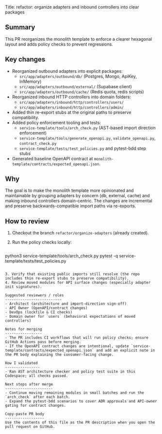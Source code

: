 Title: refactor: organize adapters and inbound controllers into clear packages

Summary
-------
This PR reorganizes the monolith template to enforce a clearer hexagonal layout and adds policy checks to prevent regressions.

Key changes
-----------
- Reorganized outbound adapters into explicit packages:
  - `src/app/adapters/outbound/db/` (Postgres, Mongo, ApiKey, InMemory)
  - `src/app/adapters/outbound/external/` (Supabase client)
  - `src/app/adapters/outbound/cache/` (Redis quota, redis scripts)
- Reorganized inbound HTTP controllers into domain folders:
  - `src/app/adapters/inbound/http/controllers/users/`
  - `src/app/adapters/inbound/http/controllers/admin/`
- Added thin re-export stubs at the original paths to preserve compatibility.
- Added policy enforcement tooling and tests:
  - `service-template/tools/arch_check.py` (AST-based import direction enforcement)
  - `service-template/tools/generate_openapi.py`, `validate_openapi.py`, `contract_check.py`
  - `service-template/tests/test_policies.py` and pytest-bdd step stubs
- Generated baseline OpenAPI contract at `monolith-template/contracts/expected_openapi.json`.

Why
---
The goal is to make the monolith template more opinionated and maintainable by grouping adapters by concern (db, external, cache) and making inbound controllers domain-centric. The changes are incremental and preserve backwards-compatible import paths via re-exports.

How to review
-------------
1. Checkout the branch `refactor/organize-adapters` (already created).
2. Run the policy checks locally:

   ```bash
  python3 service-template/tools/arch_check.py
  pytest -q service-template/tests/test_policies.py
   ```

3. Verify that existing public imports still resolve (the repo includes thin re-export stubs to preserve compatibility).
4. Review moved modules for API surface changes (especially adapter init signatures).

Suggested reviewers / roles
--------------------------
- Architect (architecture and import-direction sign-off)
- API Owner (OpenAPI/contract changes)
- DevOps (lockfile & CI checks)
- Domain owner for `users` (behavioral expectations of moved controllers)

Notes for merging
-----------------
- The PR includes CI workflows that will run policy checks; ensure GitHub Actions pass before merging.
 - If the OpenAPI contract changes are intentional, update `service-template/contracts/expected_openapi.json` and add an explicit note in the PR body explaining the consumer-facing change.

How I validated
----------------
- Ran AST architecture checker and policy test suite in this Codespace; all checks passed.

Next steps after merge
----------------------
- Continue moving remaining modules in small batches and run the `arch_check` after each batch.
- Expand the pytest-bdd scenarios to cover ADR approvals and API-owner gating for contract changes.

Copy-paste PR body
------------------
Use the contents of this file as the PR description when you open the pull request on GitHub.
